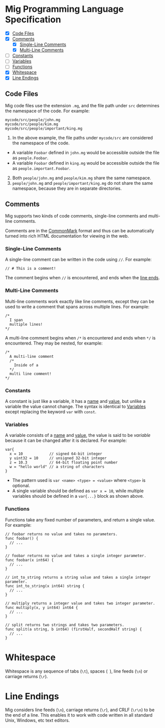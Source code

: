 # Mig Programming Language Specification

- [x] [Code Files](#code-files)
- [x] [Comments](#comments)
  - [x] [Single-Line Comments](#single-line-comments)
  - [x] [Multi-Line Comments](#multi-line-comments)
- [ ] [Constants](#constants)
- [ ] [Variables](#variables)
- [ ] [Functions](#functions)
- [x] [Whitespace](#whitespace)
- [x] [Line Endings](#line-endings)

## Code Files

Mig code files use the extension `.mg`, and the file path under `src`
determines the namespace of the code. For example:

```
mycode/src/people/john.mg
mycode/src/people/kim.mg
mycode/src/people/important/king.mg
```

1. In the above example, the file paths under `mycode/src` are considered the
namespace of the code.
  - A variable `Foobar` defined in `john.mg` would be accessible outside the
  file as `people.Foobar`.
  - A variable `Foobar` defined in `king.mg` would be accessible outside the
  file as `people.important.Foobar`.
2. Both `people/john.mg` and `people/kim.mg` share the same namespace.
3. `people/john.mg` and `people/important/king.mg` do not share the same
  namespace, because they are in separate directories.

## Comments

Mig supports two kinds of code comments, single-line comments and multi-line
comments.

Comments are in the [CommonMark](http://spec.commonmark.org) format and
thus can be automatically turned into rich HTML documentation for viewing in
the web.

### Single-Line Comments

A single-line comment can be written in the code using `//`. For example:

```
// # This is a comment!
```

The comment begins when `//` is encountered, and ends when the [line ends](#line-endings).

### Multi-Line Comments

Multi-line comments work exactly like line comments, except they can be used to
write a comment that spans across multiple lines. For example:

```
/*
  I span
  multiple lines!
*/
```

A multi-line comment begins when `/*` is encountered and ends when `*/` is
encountered. They may be nested, for example:

```
/*
  A multi-line comment
  /*
    Inside of a
  */
  multi line comment!
*/
```

### Constants

A constant is just like a variable, it has a [name](#Names) and
[value](#Values), but unlike a variable the value cannot change. The syntax is
identical to [Variables]() except replacing the keyword `var` with `const`.

### Variables

A variable consists of a [name](#Names) and [value](#Values), the value is said
to be _variable_ because it can be changed after it is declared. For example:

```
var{
  x = 10            // signed 64-bit integer
  y uint32 = 10     // unsigned 32-bit integer
  z = 10.3          // 64-bit floating point number
  w = "hello world" // a string of characters
}
```

- The pattern used is `var <name> <type> = <value>` where `<type>` is optional.
- A single variable should be defined as `var x = 10`, while multiple variables
  should be defined in a `var{...}` block as shown above.

### Functions

Functions take any fixed number of parameters, and return a single value. For
example:

```
// foobar returns no value and takes no parameters.
func foobar() {
  // ...
}

// foobar returns no value and takes a single integer parameter.
func foobar(x int64) {
  // ...
}

// int_to_string returns a string value and takes a single integer parameter.
func int_to_string(x int64) string {
  // ...
}

// multiply returns a integer value and takes two integer parameter.
func multiply(x, y int64) int64 {
  // ...
}

// split returns two strings and takes two parameters.
func split(a string, b int64) (firstHalf, secondHalf string) {
  // ...
}
```

# Whitespace

Whitespace is any sequence of tabs (`\t`), spaces (` `), line feeds (`\n`) or carriage returns (`\r`).

# Line Endings

Mig considers line feeds (`\n`), carriage returns (`\r`), and CRLF (`\r\n`) to
be the end of a line. This enables it to work with code written in all standard
Unix, Windows, etc text editors.
